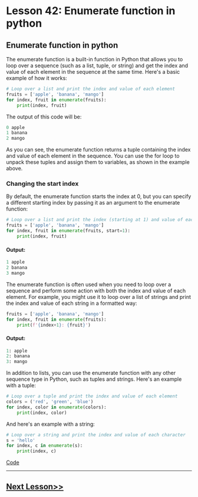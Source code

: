 # Lesson 42: Enumerate function in python

## Enumerate function in python
The enumerate function is a built-in function in Python that allows you to loop over a sequence (such as a list, tuple, or string) and get the index and value of each element in the sequence at the same time. Here's a basic example of how it works:

```python
# Loop over a list and print the index and value of each element
fruits = ['apple', 'banana', 'mango']
for index, fruit in enumerate(fruits):
    print(index, fruit)
```

The output of this code will be:

```python
0 apple
1 banana
2 mango
```

As you can see, the enumerate function returns a tuple containing the index and value of each element in the sequence. You can use the for loop to unpack these tuples and assign them to variables, as shown in the example above.

### Changing the start index
By default, the enumerate function starts the index at 0, but you can specify a different starting index by passing it as an argument to the enumerate function:

```python
# Loop over a list and print the index (starting at 1) and value of each element
fruits = ['apple', 'banana', 'mango']
for index, fruit in enumerate(fruits, start=1):
    print(index, fruit)
```

#### Output:
```python
1 apple
2 banana
3 mango
```

The enumerate function is often used when you need to loop over a sequence and perform some action with both the index and value of each element. For example, you might use it to loop over a list of strings and print the index and value of each string in a formatted way:

```python
fruits = ['apple', 'banana', 'mango']
for index, fruit in enumerate(fruits):
    print(f'{index+1}: {fruit}')

```
#### Output:
```python
1: apple
2: banana
3: mango
```

In addition to lists, you can use the enumerate function with any other sequence type in Python, such as tuples and strings. Here's an example with a tuple:

```python
# Loop over a tuple and print the index and value of each element
colors = ('red', 'green', 'blue')
for index, color in enumerate(colors):
    print(index, color)
```

And here's an example with a string:
```python
# Loop over a string and print the index and value of each character
s = 'hello'
for index, c in enumerate(s):
    print(index, c)
```

[Code](https://github.com/sheikh92areeb/learn-python/tree/main/Lesson-042/main.py)

---

## [Next Lesson>>](https://github.com/sheikh92areeb/learn-python/tree/main/Lesson-043)